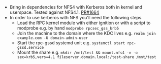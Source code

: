 - Bring in dependencies for NFS4 with Kerberos both in kernel and userspace. Tested against NFS4.1. [PR#1664](https://github.com/flatcar-linux/coreos-overlay/pull/1664)
- In order to use kerberos with NFS you'll need the following steps
    - Load the RPC kernel module with either ignition or with a script to modprobe e.g. by hand `modprobe rpcsec_gss_krb5` 
    - Join the machine to the domain where the KDC lives e.g. `realm join example.com -U domain-admin-user`
    - Start the rpc-gssd systemd unit e.g. `systemctl start rpc-gssd.service` 
    - Mount the share e.g. `mkdir /mnt/test && mount.nfs4 -v -o sec=krb5,vers=4.1 fileserver.domain.local:/test-share /mnt/test`
